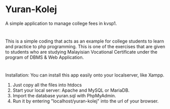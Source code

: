 # Yuran-Kolej
A simple application to manage college fees in kvsp1.
#
This is a simple coding that acts as an example for college students to learn and practice to php programming. This is one of the exercises that are given to students who are studying Malayisian Vocational Certificate under the program of DBMS & Web Application.
#
Installation:
You can install this app easily onto your localserver, like Xampp. 
<ol type="1">
  <li>  Just copy all the files into htdocs  
  <li>  Start your local server: Apache and MySQL or MariaDB.
  <li>  Import the database yuran.sql with PhpMyAdmin.
  <li>  Run it by entering "localhost/yuran-kolej" into the url of your browser.
</ul>
  
